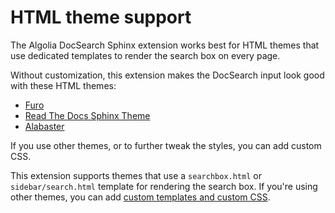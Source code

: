 # HTML theme support

The Algolia DocSearch Sphinx extension works best for HTML themes that use dedicated templates to render the search box on every page.

Without customization, this extension makes the DocSearch input look good with these HTML themes:

- [Furo](https://pradyunsg.me/furo/)
- [Read The Docs Sphinx Theme](https://sphinx-rtd-theme.readthedocs.io/en/stable/)
- [Alabaster](https://alabaster.readthedocs.io/en/latest/)

If you use other themes, or to further tweak the styles, you can add custom CSS.

This extension supports themes that use a `searchbox.html` or `sidebar/search.html` template for rendering the search box.
If you're using other themes, you can add [custom templates and custom CSS](/customization.md).
